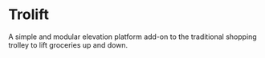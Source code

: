 # Trolift
A simple and modular elevation platform add-on to the traditional shopping trolley to lift groceries up and down.

